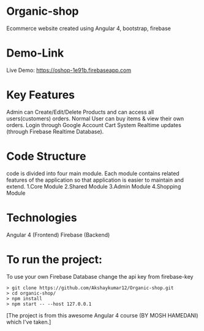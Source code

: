 # Organic-shop
Ecommerce website created using Angular 4, bootstrap, firebase

# Demo-Link
Live Demo: https://oshop-1e91b.firebaseapp.com

# Key Features
Admin can Create/Edit/Delete Products and can access all users(customers) orders.
Normal User can buy items & view their own orders.
Login through Google Account
Cart System
Realtime updates (through Firebase Realtime Database).

# Code Structure
code is divided into four main module. Each module contains related features of the application so that application is easier to maintain and extend. 
1.Core Module
2.Shared Module
3.Admin Module
4.Shopping Module


# Technologies
Angular 4 (Frontend)
Firebase (Backend)

# To run the project:
To use your own Firebase Database change the api key from firebase-key

    > git clone https://github.com/Akshaykumar12/Organic-shop.git
    > cd organic-shop/
    > npm install
    > npm start -- --host 127.0.0.1

[The project is from this awesome Angular 4 course (BY MOSH HAMEDANI) which I've taken.]
